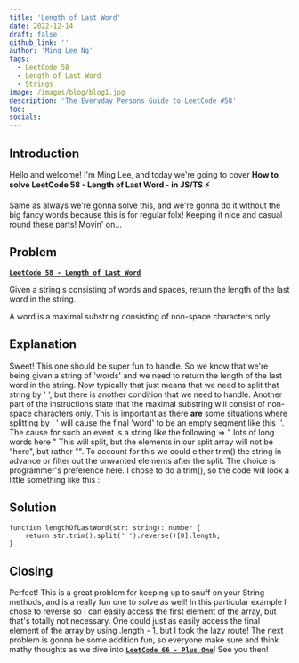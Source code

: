 ```yaml
---
title: 'Length of Last Word'
date: 2022-12-14
draft: false
github_link: ''
author: 'Ming Lee Ng'
tags:
  - LeetCode 58
  - Length of Last Word
  - Strings
image: /images/blog/blog1.jpg
description: 'The Everyday Persons Guide to LeetCode #58'
toc:
socials:
---
```


## Introduction

Hello and welcome! I'm Ming Lee, and today we're going to cover **How to solve
LeetCode 58 - Length of Last Word - in JS/TS :zap:**

Same as always we're gonna solve this, and we're gonna do it without the big
fancy words because this is for regular folx! Keeping it nice and casual round
these parts! Movin' on...

## Problem

<b><a href='https://leetcode.com/problems/length-of-last-word'>`LeetCode 58 - Length of Last Word`</a></b>

Given a string s consisting of words and spaces, return the length of the last
word in the string.

A word is a maximal substring consisting of non-space characters only.

## Explanation

Sweet! This one should be super fun to handle. So we know that we're being given
a string of 'words' and we need to return the length of the last word in the
string. Now typically that just means that we need to split that string by ' ',
but there is another condition that we need to handle. Another part of the
instructions state that the maximal substring will consist of non-space
characters only. This is important as there **are** some situations where
splitting by ' ' will cause the final 'word' to be an empty segment like this
''. The cause for such an event is a string like the following => " lots of long
words here " This will split, but the elements in our split array will not be
"here", but rather "". To account for this we could either trim() the string in
advance or filter out the unwanted elements after the split. The choice is
programmer's preference here. I chose to do a trim(), so the code will look a
little something like this :

## Solution

```
function lengthOfLastWord(str: string): number {
    return str.trim().split(' ').reverse()[0].length;
}
```

## Closing

Perfect! This is a great problem for keeping up to snuff on your String methods,
and is a really fun one to solve as well! In this particular example I chose to
reverse so I can easily access the first element of the array, but that's
totally not necessary. One could just as easily access the final element of the
array by using .length - 1, but I took the lazy route! The next problem is gonna
be some addition fun, so everyone make sure and think mathy thoughts as we dive
into <a href='../plusone/'>**`LeetCode 66 - Plus One`**</a>! See you then!
